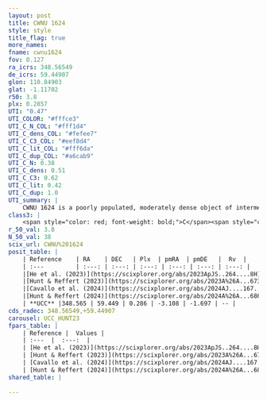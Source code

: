 ```yaml
---
layout: post
title: CWNU 1624
style: style
title_flag: true
more_names: 
fname: cwnu1624
fov: 0.127
ra_icrs: 348.56549
de_icrs: 59.44907
glon: 110.84903
glat: -1.11702
r50: 3.8
plx: 0.2857
UTI: "0.47"
UTI_COLOR: "#fffce3"
UTI_C_N_COL: "#fff1d4"
UTI_C_dens_COL: "#fefee7"
UTI_C_C3_COL: "#eef8d4"
UTI_C_lit_COL: "#fff6da"
UTI_C_dup_COL: "#a6cab9"
UTI_C_N: 0.38
UTI_C_dens: 0.51
UTI_C_C3: 0.62
UTI_C_lit: 0.42
UTI_C_dup: 1.0
UTI_summary: |
    CWNU 1624 is a poorly populated, moderately dense object of intermediate C3 quality. It was recently reported in the literature.
class3: |
    <span style="color: red; font-weight: bold;">C</span><span style="color: green; font-weight: bold;">A</span>
r_50_val: 3.8
N_50_val: 38
scix_url: CWNU%201624
posit_table: |
    | Reference    | RA    | DEC   | Plx  | pmRA  | pmDE   |  Rv  |
    | :---         | :---: | :---: | :---: | :---: | :---: | :---: |
    |[He et al. (2023)](https://scixplorer.org/abs/2023ApJS..264....8H) | 348.556 | 59.452 | 0.289 | -3.109 | -1.668 | -- |
    |[Hunt & Reffert (2023)](https://scixplorer.org/abs/2023A%26A...673A.114H) | 348.566 | 59.424 | 0.286 | -3.098 | -1.65 | -- |
    |[Cavallo et al. (2024)](https://scixplorer.org/abs/2024AJ....167...12C) | 348.565 | 59.452 | 0.286 | -- | -- | -- |
    |[Hunt & Reffert (2024)](https://scixplorer.org/abs/2024A%26A...686A..42H) | 348.566 | 59.424 | 0.286 | -3.098 | -1.65 | -- |
    | **UCC** |348.565 | 59.449 | 0.286 | -3.108 | -1.697 | -- | 
cds_radec: 348.56549,+59.44907
carousel: UCC_HUNT23
fpars_table: |
    | Reference |  Values |
    | :---  |  :---:  |
    | [He et al. (2023)](https://scixplorer.org/abs/2023ApJS..264....8H) | `A0=3.3, m-M=12.5, logAge=7.0` |
    | [Hunt & Reffert (2023)](https://scixplorer.org/abs/2023A%26A...673A.114H) | `AV50=3.023, diffAV50=0.416, MOD50=12.516, logAge50=6.691` |
    | [Cavallo et al. (2024)](https://scixplorer.org/abs/2024AJ....167...12C) | `AV50=2.97, dMod50=12.5, logAge50=7.24, [Fe/H]50=0.62` |
    | [Hunt & Reffert (2024)](https://scixplorer.org/abs/2024A%26A...686A..42H) | `MassJ=420.431` |
shared_table: |
    
---
```

